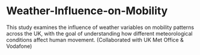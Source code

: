 # Weather-Influence-on-Mobility
This study examines the influence of weather variables on mobility patterns across the UK, with the goal of understanding how different meteorological conditions affect human movement. (Collaborated with UK Met Office &amp; Vodafone)
